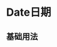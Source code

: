 # Date日期

## 基础用法
<demo src="./basic.vue" desc="基本单位由type属性指定。快捷选项需配置pickerOptions对象中的shortcuts，禁用日期通过 disabledDate 设置，传入函数"></demo>
